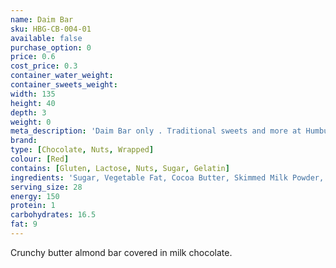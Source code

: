 ```yaml
---
name: Daim Bar
sku: HBG-CB-004-01
available: false
purchase_option: 0
price: 0.6
cost_price: 0.3
container_water_weight: 
container_sweets_weight: 
width: 135
height: 40
depth: 3
weight: 0
meta_description: 'Daim Bar only . Traditional sweets and more at Humbugs Confectionery Store. Specialists in satisfying your sweet tooth!'
brand: 
type: [Chocolate, Nuts, Wrapped]
colour: [Red]
contains: [Gluten, Lactose, Nuts, Sugar, Gelatin]
ingredients: 'Sugar, Vegetable Fat, Cocoa Butter, Skimmed Milk Powder, Butter, Cocoa Mass, Milk Fat, Whey Powder, Almonds, Sweetened Condensed Skimmed Milk, Salt, Emulsifier (Soy Lecithin), Flavouring'
serving_size: 28
energy: 150
protein: 1
carbohydrates: 16.5
fat: 9
---
```

Crunchy butter almond bar covered in milk chocolate.